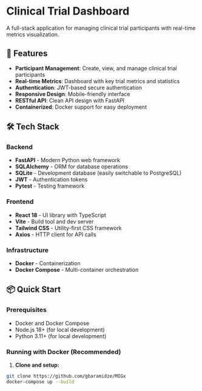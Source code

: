 # Clinical Trial Dashboard

A full-stack application for managing clinical trial participants with real-time metrics visualization.

## 🚀 Features

- **Participant Management**: Create, view, and manage clinical trial participants
- **Real-time Metrics**: Dashboard with key trial metrics and statistics
- **Authentication**: JWT-based secure authentication
- **Responsive Design**: Mobile-friendly interface
- **RESTful API**: Clean API design with FastAPI
- **Containerized**: Docker support for easy deployment

## 🛠️ Tech Stack

### Backend
- **FastAPI** - Modern Python web framework
- **SQLAlchemy** - ORM for database operations
- **SQLite** - Development database (easily switchable to PostgreSQL)
- **JWT** - Authentication tokens
- **Pytest** - Testing framework

### Frontend
- **React 18** - UI library with TypeScript
- **Vite** - Build tool and dev server
- **Tailwind CSS** - Utility-first CSS framework
- **Axios** - HTTP client for API calls

### Infrastructure
- **Docker** - Containerization
- **Docker Compose** - Multi-container orchestration

## 📦 Quick Start

### Prerequisites
- Docker and Docker Compose
- Node.js 18+ (for local development)
- Python 3.11+ (for local development)

### Running with Docker (Recommended)

1. **Clone and setup:**
```bash
git clone https://github.com/gbaramidze/MIGx
docker-compose up --build
```